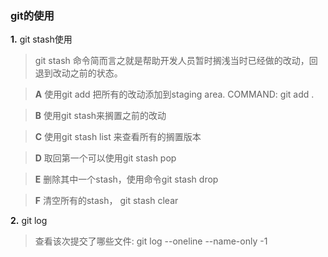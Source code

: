 ### git的使用

**1.** git stash使用

   > git stash 命令简而言之就是帮助开发人员暂时搁浅当时已经做的改动，回退到改动之前的状态。

   > **A** 使用git add 把所有的改动添加到staging area.  COMMAND: git add .

   > **B** 使用git stash来搁置之前的改动

   > **C** 使用git stash list 来查看所有的搁置版本

   > **D** 取回第一个可以使用git stash pop

   > **E** 删除其中一个stash，使用命令git stash drop <id>

   > **F** 清空所有的stash， git stash clear

**2.** git log

   > 查看该次提交了哪些文件: git log --oneline --name-only -1
